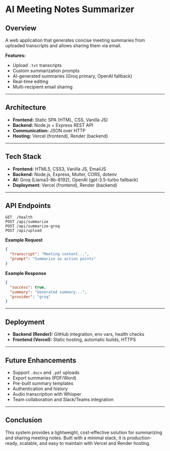 # AI Meeting Notes Summarizer

## Overview
A web application that generates concise meeting summaries from uploaded transcripts and allows sharing them via email.

**Features:**
- Upload `.txt` transcripts
- Custom summarization prompts
- AI-generated summaries (Groq primary, OpenAI fallback)
- Real-time editing
- Multi-recipient email sharing

---

## Architecture
- **Frontend:** Static SPA (HTML, CSS, Vanilla JS)
- **Backend:** Node.js + Express REST API
- **Communication:** JSON over HTTP
- **Hosting:** Vercel (frontend), Render (backend)

---

## Tech Stack
- **Frontend:** HTML5, CSS3, Vanilla JS, EmailJS
- **Backend:** Node.js, Express, Multer, CORS, dotenv
- **AI:** Groq (Llama3-8b-8192), OpenAI (gpt-3.5-turbo fallback)
- **Deployment:** Vercel (frontend), Render (backend)

---

## API Endpoints
```
GET  /health
POST /api/summarize
POST /api/summarize-groq
POST /api/upload
```

**Example Request**
```json
{
  "transcript": "Meeting content...",
  "prompt": "Summarize as action points"
}
```

**Example Response**
```json
{
  "success": true,
  "summary": "Generated summary...",
  "provider": "groq"
}
```

---

## Deployment
- **Backend (Render):** GitHub integration, env vars, health checks
- **Frontend (Vercel):** Static hosting, automatic builds, HTTPS

---

## Future Enhancements
- Support `.docx` and `.pdf` uploads
- Export summaries (PDF/Word)
- Pre-built summary templates
- Authentication and history
- Audio transcription with Whisper
- Team collaboration and Slack/Teams integration

---

## Conclusion
This system provides a lightweight, cost-effective solution for summarizing and sharing meeting notes. Built with a minimal stack, it is production-ready, scalable, and easy to maintain with Vercel and Render hosting.
